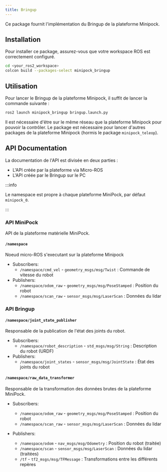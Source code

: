 ```yaml
---
title: Bringup
---
```


Ce package fournit l'implémentation du Bringup de la plateforme Minipock.

## Installation

Pour installer ce package, assurez-vous que votre workspace ROS est correctement configuré.

```bash
cd <your_ros2_workspace>
colcon build --packages-select minipock_bringup
```

## Utilisation

Pour lancer le Bringup de la plateforme Minipock, il suffit de lancer la commande suivante :

```bash
ros2 launch minipock_bringup bringup.launch.py
```

Il est nécessaire d'être sur le même réseau que la plateforme Minipock pour pouvoir la contrôler. Le package est nécessaire pour lancer d'autres packages de la plateforme Minipock (hormis le package `minipock_teleop`).

## API Documentation

La documentation de l'API est divisée en deux parties :

- L'API créée par la plateforme via Micro-ROS
- L'API créée par le Bringup sur le PC

:::info

Le namespace est propre à chaque plateforme MiniPock, par défaut `minipock_0`.

:::

### API MiniPock

API de la plateforme matérielle MiniPock.

#### `/namespace`

Noeud micro-ROS s'executant sur la plateforme Minipock

- Subscribers:
  - `/namespace/cmd_vel` - `geometry_msgs/msg/Twist` : Commande de vitesse du robot
- Publishers:
  - `/namespace/odom_raw` - `geometry_msgs/msg/PoseStamped` : Position du robot
  - `/namespace/scan_raw` - `sensor_msgs/msg/LaserScan` : Données du lidar

### API Bringup

#### `/namespace/joint_state_publisher`

Responsable de la publication de l'état des joints du robot.

- Subscribers:
  - `/namespace/robot_description` - `std_msgs/msg/String` : Description du robot (URDF)
- Publishers:
  - `/namespace/joint_states` - `sensor_msgs/msg/JointState` : État des joints du robot

#### `/namespace/raw_data_transformer`

Responsable de la transformation des données brutes de la plateforme MiniPock.

- Subscribers:
  - `/namespace/odom_raw` - `geometry_msgs/msg/PoseStamped` : Position du robot
  - `/namespace/scan_raw` - `sensor_msgs/msg/LaserScan` : Données du lidar

- Publishers:
  - `/namespace/odom` - `nav_msgs/msg/Odometry` : Position du robot (traitée)
  - `/namespace/scan` - `sensor_msgs/msg/LaserScan` : Données du lidar (traitées)
  - `/tf` - `tf2_msgs/msg/TFMessage` : Transformations entre les différents repères
